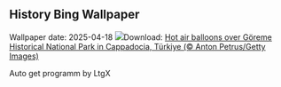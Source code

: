## History Bing Wallpaper
Wallpaper date: 2025-04-18
![](https://www.bing.com/th?id=OHR.GoremeTurkey_EN-IN8119524703_UHD.jpg&w=1000)Download: [Hot air balloons over Göreme Historical National Park in Cappadocia, Türkiye (© Anton Petrus/Getty Images)](https://www.bing.com/th?id=OHR.GoremeTurkey_EN-IN8119524703_UHD.jpg)

Auto get programm by LtgX
